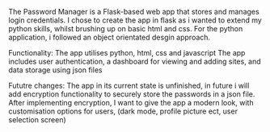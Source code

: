 The Password Manager is a Flask-based web app that stores and manages login credentials. I chose to create the app in flask as i wanted to extend my python skills, whilst brushing up on basic html and css. For the python application, i followed an object orientated desgin approach.

Functionality: The app utilises python, html, css and javascript The app includes user authentication, a dashboard for viewing and adding sites, and data storage using json files

Fututre changes: The app in its current state is unfinished, in future i will add encryption functionality to securely store the passwords in a json file. After implementing encryption, I want to give the app a modern look, with customisation options for users, (dark mode, profile picture ect, user selection screen)
